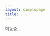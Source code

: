```yaml
---
layout: simplepage
title: ...
---
```

<script>
  function defa(){
    location.href="/secrets/theresult";
  }
</script>
<body onload="defa()">
<p>
이동중...
</p>
</body>